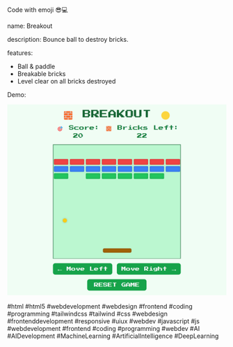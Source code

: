 Code with emoji 😎💻

name: Breakout

description: Bounce ball to destroy bricks.

features:
- Ball & paddle
- Breakable bricks
- Level clear on all bricks destroyed


Demo: 

![Demo Image](demo-image.png)

#html #html5 #webdevelopment #webdesign #frontend #coding #programming #tailwindcss #tailwind #css #webdesign #frontenddevelopment #responsive #uiux #webdev #javascript #js #webdevelopment #frontend #coding #programming #webdev #AI #AIDevelopment #MachineLearning #ArtificialIntelligence #DeepLearning 



